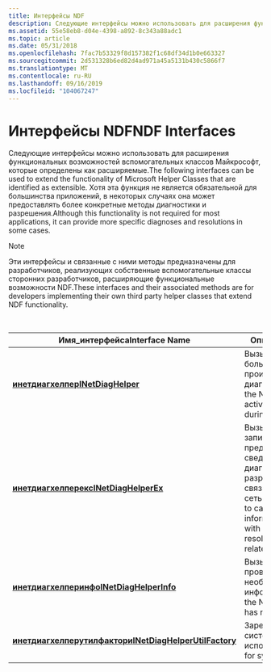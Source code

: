 ```yaml
---
title: Интерфейсы NDF
description: Следующие интерфейсы можно использовать для расширения функциональных возможностей вспомогательных классов Майкрософт, которые определены как расширяемые.
ms.assetid: 55e58eb8-d04e-4398-a892-8c343a88adc1
ms.topic: article
ms.date: 05/31/2018
ms.openlocfilehash: 7fac7b53329f8d157382f1c68df34d1b0e663327
ms.sourcegitcommit: 2d531328b6ed82d4ad971a45a5131b430c5866f7
ms.translationtype: MT
ms.contentlocale: ru-RU
ms.lasthandoff: 09/16/2019
ms.locfileid: "104067247"
---
```

# <a name="ndf-interfaces"></a><span data-ttu-id="b40df-103">Интерфейсы NDF</span><span class="sxs-lookup"><span data-stu-id="b40df-103">NDF Interfaces</span></span>

<span data-ttu-id="b40df-104">Следующие интерфейсы можно использовать для расширения функциональных возможностей вспомогательных классов Майкрософт, которые определены как расширяемые.</span><span class="sxs-lookup"><span data-stu-id="b40df-104">The following interfaces can be used to extend the functionality of Microsoft Helper Classes that are identified as extensible.</span></span> <span data-ttu-id="b40df-105">Хотя эта функция не является обязательной для большинства приложений, в некоторых случаях она может предоставлять более конкретные методы диагностики и разрешения.</span><span class="sxs-lookup"><span data-stu-id="b40df-105">Although this functionality is not required for most applications, it can provide more specific diagnoses and resolutions in some cases.</span></span>

> [!Note]  
> <span data-ttu-id="b40df-106">Эти интерфейсы и связанные с ними методы предназначены для разработчиков, реализующих собственные вспомогательные классы сторонних разработчиков, расширяющие функциональные возможности NDF.</span><span class="sxs-lookup"><span data-stu-id="b40df-106">These interfaces and their associated methods are for developers implementing their own third party helper classes that extend NDF functionality.</span></span>

 



| <span data-ttu-id="b40df-107">Имя_интерфейса</span><span class="sxs-lookup"><span data-stu-id="b40df-107">Interface Name</span></span>                                                 | <span data-ttu-id="b40df-108">Описание</span><span class="sxs-lookup"><span data-stu-id="b40df-108">Description</span></span>                                                                                                              |
|----------------------------------------------------------------|--------------------------------------------------------------------------------------------------------------------------|
| [<span data-ttu-id="b40df-109">**инетдиагхелпер**</span><span class="sxs-lookup"><span data-stu-id="b40df-109">**INetDiagHelper**</span></span>](/windows/desktop/api/ndhelper/nn-ndhelper-inetdiaghelper)                       | <span data-ttu-id="b40df-110">Вызывается NDF для большинства действий, происходящих во время диагностики.</span><span class="sxs-lookup"><span data-stu-id="b40df-110">Called by the NDF for most activities that occur during a diagnosis.</span></span>                                                     |
| [<span data-ttu-id="b40df-111">**инетдиагхелперекс**</span><span class="sxs-lookup"><span data-stu-id="b40df-111">**INetDiagHelperEx**</span></span>](/windows/desktop/api/ndhelper/nn-ndhelper-inetdiaghelperex)                   | <span data-ttu-id="b40df-112">Вызывается NDF для записи и предоставления сведений, связанных с диагностикой и разрешением проблем, связанных с сетью.</span><span class="sxs-lookup"><span data-stu-id="b40df-112">Called by the NDF to capture and provide information associated with diagnoses and resolution of network-related issues.</span></span> |
| [<span data-ttu-id="b40df-113">**инетдиагхелперинфо**</span><span class="sxs-lookup"><span data-stu-id="b40df-113">**INetDiagHelperInfo**</span></span>](/windows/desktop/api/ndhelper/nn-ndhelper-inetdiaghelperinfo)               | <span data-ttu-id="b40df-114">Вызывается NDF для проверки наличия необходимой информации</span><span class="sxs-lookup"><span data-stu-id="b40df-114">Called by the NDF to validate that it has required information</span></span>                                                           |
| [<span data-ttu-id="b40df-115">**инетдиагхелперутилфактори**</span><span class="sxs-lookup"><span data-stu-id="b40df-115">**INetDiagHelperUtilFactory**</span></span>](/windows/desktop/api/ndhelper/nn-ndhelper-inetdiaghelperutilfactory) | <span data-ttu-id="b40df-116">Зарезервировано для системного использования.</span><span class="sxs-lookup"><span data-stu-id="b40df-116">Reserved for system use.</span></span>                                                                                                 |



 

 

 





